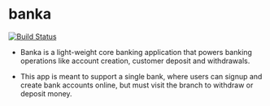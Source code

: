 # banka

[![Build Status](https://travis-ci.org/thevetdoctor/banka.svg?branch=develop)](https://travis-ci.org/thevetdoctor/banka)



- Banka is a light-weight core banking application that powers banking operations like account creation, customer deposit and withdrawals.

- This app is meant to support a single bank, where users can signup and create bank accounts online, but must visit the branch to withdraw or deposit money.